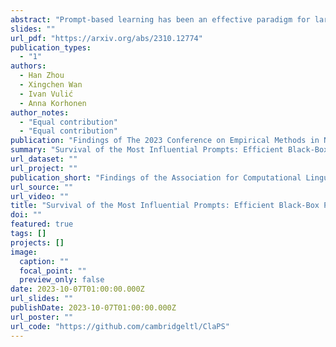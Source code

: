 ```yaml
---
abstract: "Prompt-based learning has been an effective paradigm for large pretrained language models (LLM), enabling few-shot or even zero-shot learning. Black-box prompt search has received growing interest recently for its distinctive properties of gradient-free optimization, proven particularly useful and powerful for model-as-a-service usage. However, the discrete nature and the complexity of combinatorial optimisation hinder the efficiency of modern black-box approaches. Despite extensive research on search algorithms, the crucial aspect of search space design and optimisation has been largely overlooked. In this paper, we first conduct a sensitivity analysis by prompting LLM, revealing that only a small number of tokens exert a disproportionate amount of influence on LLM predictions. Leveraging this insight, we propose the Clustering and Pruning for Efficient Black-box Prompt Search (ClaPS), a simple black-box search method that first clusters and prunes the search space to focus exclusively on influential prompt tokens. By employing even simple search methods within the pruned search space, ClaPS achieves state-of-the-art performance across various tasks and LLMs, surpassing the performance of complex approaches while significantly reducing search costs. Our findings underscore the critical role of search space design and optimization in enhancing both the usefulness as well as the efficiency of black-box prompt-based learning."
slides: ""
url_pdf: "https://arxiv.org/abs/2310.12774"
publication_types:
  - "1"
authors:
  - Han Zhou
  - Xingchen Wan
  - Ivan Vulić
  - Anna Korhonen
author_notes: 
  - "Equal contribution"
  - "Equal contribution"
publication: "Findings of The 2023 Conference on Empirical Methods in Natural Language Processing (EMNLP), 2023"
summary: "Survival of the Most Influential Prompts: Efficient Black-Box Prompt Search via Clustering and Pruning"
url_dataset: ""
url_project: ""
publication_short: "Findings of the Association for Computational Linguistics (EMNLP)"
url_source: ""
url_video: ""
title: "Survival of the Most Influential Prompts: Efficient Black-Box Prompt Search via Clustering and Pruning"
doi: ""
featured: true
tags: []
projects: []
image:
  caption: ""
  focal_point: ""
  preview_only: false
date: 2023-10-07T01:00:00.000Z
url_slides: ""
publishDate: 2023-10-07T01:00:00.000Z
url_poster: ""
url_code: "https://github.com/cambridgeltl/ClaPS"
---
```

